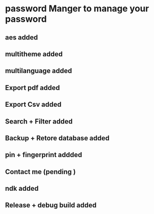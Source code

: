 # password Manger to manage your password 
## aes added 
## multitheme added
## multilanguage added 
## Export pdf added
## Export Csv added 
## Search + Filter added 
## Backup + Retore database added
## pin + fingerprint addded 
## Contact me (pending ) 
## ndk added 
## Release + debug build added 
